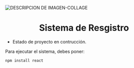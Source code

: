 ![DESCRIPCION DE IMAGEN-COLLAGE](https://github.com/MiguelGRH79/sistemas-de-registro/assets/175175521/0bced3c3-ab58-48f5-b9d1-4049177ecf5e)

<h1 align="center">Sistema de Resgistro</h1>

- Estado de proyecto en contrucción.

Para ejecutar el sistema, debes poner:

```npm install react```
